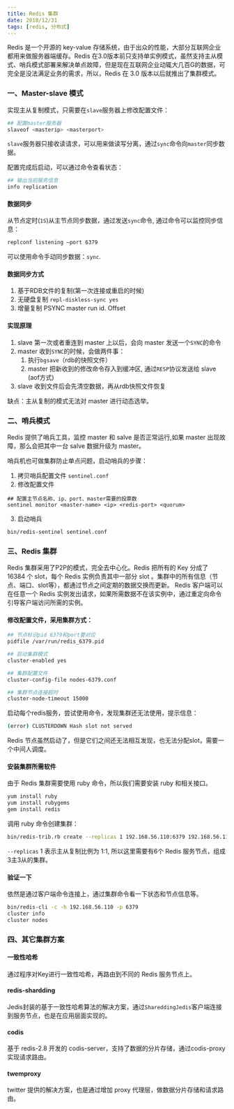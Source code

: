 ```yaml
---
title: Redis 集群
date: 2018/12/31
tags: [redis, 分布式]
---
```


Redis 是一个开源的 key-value 存储系统，由于出众的性能，大部分互联网企业都用来做服务器端缓存。Redis 在3.0版本前只支持单实例模式，虽然支持主从模式、哨兵模式部署来解决单点故障，但是现在互联网企业动辄大几百G的数据，可完全是没法满足业务的需求，所以，Redis 在 3.0 版本以后就推出了集群模式。

### 一、Master-slave 模式
实现主从复制模式，只需要在`slave`服务器上修改配置文件：
```bash
## 配置master服务器
slaveof <masterip> <masterport>
```
`slave`服务器只接收读请求，可以用来做读写分离，通过`sync`命令向`master`同步数据。  

配置完成后启动，可以通过命令查看状态：
```bash
## 输出当前服务信息
info replication
```
#### 数据同步
从节点定时(`1S`)从主节点同步数据，通过发送`sync`命令, 通过命令可以监控同步信息：  

```bash
replconf listening –port 6379
```

可以使用命令手动同步数据：`sync`.  

#### 数据同步方式
1. 基于RDB文件的复制(第一次连接或重启的时候)
2. 无硬盘复制 `repl-diskless-sync yes`
3. 增量复制 PSYNC master run id. Offset


#### 实现原理
1. slave 第一次或者重连到 master 上以后，会向 master 发送一个`SYNC`的命令
2. master 收到`SYNC`的时候，会做两件事：
    1. 执行`bgsave`（rdb的快照文件）
    2. master 把新收到的修改命令存入到缓冲区, 通过`RESP`协议发送给 slave (aof方式)
3. slave 收到文件后会先清空数据，再从rdb快照文件恢复

缺点：主从复制的模式无法对 master 进行动态选举。

### 二、哨兵模式
Redis 提供了哨兵工具，监控 master 和 salve 是否正常运行,如果 master 出现故障，那么会把其中一台 salve 数据升级为 master。  

哨兵机也可做集群防止单点问题，启动哨兵的步骤：
1. 拷贝哨兵配置文件 `sentinel.conf`
2. 修改配置文件

```shell
## 配置主节点名称、ip、port、master需要的投票数
sentinel monitor <master-name> <ip> <redis-port> <quorum>
```

3. 启动哨兵

```bash
bin/redis-sentinel sentinel.conf
```

### 三、Redis 集群
Redis 集群采用了P2P的模式，完全去中心化。Redis 把所有的 Key 分成了 16384 个 slot，每个 Redis 实例负责其中一部分 slot 。集群中的所有信息（节点、端口、slot等），都通过节点之间定期的数据交换而更新。
Redis 客户端可以在任意一个 Redis 实例发出请求，如果所需数据不在该实例中，通过重定向命令引导客户端访问所需的实例。  

#### 修改配置文件，采用集群方式：

```bash
## 节点标识pid 6379和port要对应
pidfile /var/run/redis_6379.pid

## 启动集群模式
cluster-enabled yes

## 集群配置文件
cluster-config-file nodes-6379.conf

## 集群节点连接超时
cluster-node-timeout 15000
```

启动每个redis服务，尝试使用命令，发现集群还无法使用，提示信息：

```bash
(error) CLUSTERDOWN Hash slot not served
```

Redis 节点虽然启动了，但是它们之间还无法相互发现，也无法分配slot，需要一个中间人调度。

#### 安装集群所需软件
由于 Redis 集群需要使用 ruby 命令，所以我们需要安装 ruby 和相关接口。

```bash
yum install ruby
yum install rubygems
gem install redis
```

调用 ruby 命令创建集群：

```bash
bin/redis-trib.rb create --replicas 1 192.168.56.110:6379 192.168.56.110:6380 192.168.56.120:6379 192.168.56.120:6380 192.168.56.130:6379 192.168.56.130:6380
```

`--replicas` 1 表示主从复制比例为 1:1, 所以这里需要有6个 Redis 服务节点，组成3主3从的集群。

#### 验证一下
依然是通过客户端命令连接上，通过集群命令看一下状态和节点信息等。

```bash
bin/redis-cli -c -h 192.168.56.110 -p 6379
cluster info
cluster nodes
```

### 四、其它集群方案
#### 一致性哈希
通过程序对Key进行一致性哈希，再路由到不同的 Redis 服务节点上。

#### redis-shardding
Jedis封装的基于一致性哈希算法的解决方案，通过`ShareddingJedis`客户端连接到服务节点，也是在应用层面实现的。

#### codis
基于 redis-2.8 开发的 codis-server，支持了数据的分片存储，通过codis-proxy实现请求路由。

#### twemproxy
twitter 提供的解决方案，也是通过增加 proxy 代理层，做数据分片存储和请求路由。